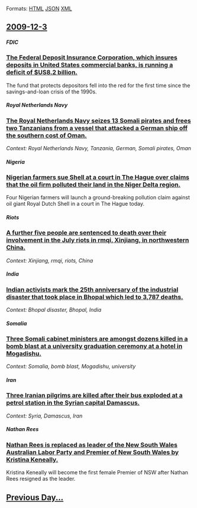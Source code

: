 
Formats: [HTML](2009/12/3/index.html)  [JSON](2009/12/3/index.json)  [XML](2009/12/3/index.xml)  

## [2009-12-3](/news/2009/12/3/index.md)

##### FDIC
### [ The Federal Deposit Insurance Corporation, which insures deposits in United States commercial banks, is running a deficit of $US8.2 billion. ](/news/2009/12/3/the-federal-deposit-insurance-corporation-which-insures-deposits-in-united-states-commercial-banks-is-running-a-deficit-of-us8-2-billion.md)
The fund that protects depositors fell into the red for the first time since the savings-and-loan crisis of the 1990s.

##### Royal Netherlands Navy
### [ The Royal Netherlands Navy seizes 13 Somali pirates and frees two Tanzanians from a vessel that attacked a German ship off the southern cost of Oman. ](/news/2009/12/3/the-royal-netherlands-navy-seizes-13-somali-pirates-and-frees-two-tanzanians-from-a-vessel-that-attacked-a-german-ship-off-the-southern-cos.md)
_Context: Royal Netherlands Navy, Tanzania, German, Somali pirates, Oman_

##### Nigeria
### [ Nigerian farmers sue Shell at a court in The Hague over claims that the oil firm polluted their land in the Niger Delta region. ](/news/2009/12/3/nigerian-farmers-sue-shell-at-a-court-in-the-hague-over-claims-that-the-oil-firm-polluted-their-land-in-the-niger-delta-region.md)
Four Nigerian farmers will launch a ground-breaking pollution claim against oil giant Royal Dutch Shell in a court in The Hague today.

##### Riots
### [ A further five people are sentenced to death over their involvement in the July riots in rmqi, Xinjiang, in northwestern China. ](/news/2009/12/3/a-further-five-people-are-sentenced-to-death-over-their-involvement-in-the-july-riots-in-urumqi-xinjiang-in-northwestern-china.md)
_Context: Xinjiang, rmqi, riots, China_

##### India
### [ Indian activists mark the 25th anniversary of the industrial disaster that took place in Bhopal which led to 3,787 deaths. ](/news/2009/12/3/indian-activists-mark-the-25th-anniversary-of-the-industrial-disaster-that-took-place-in-bhopal-which-led-to-3-787-deaths.md)
_Context: Bhopal disaster, Bhopal, India_

##### Somalia
### [ Three Somali cabinet ministers are amongst dozens killed in a bomb blast at a university graduation ceremony at a hotel in Mogadishu. ](/news/2009/12/3/three-somali-cabinet-ministers-are-amongst-dozens-killed-in-a-bomb-blast-at-a-university-graduation-ceremony-at-a-hotel-in-mogadishu.md)
_Context: Somalia, bomb blast, Mogadishu, university_

##### Iran
### [ Three Iranian pilgrims are killed after their bus exploded at a petrol station in the Syrian capital Damascus. ](/news/2009/12/3/three-iranian-pilgrims-are-killed-after-their-bus-exploded-at-a-petrol-station-in-the-syrian-capital-damascus.md)
_Context: Syria, Damascus, Iran_

##### Nathan Rees
### [ Nathan Rees is replaced as leader of the New South Wales Australian Labor Party and Premier of New South Wales by Kristina Keneally. ](/news/2009/12/3/nathan-rees-is-replaced-as-leader-of-the-new-south-wales-australian-labor-party-and-premier-of-new-south-wales-by-kristina-keneally.md)
Kristina Keneally will become the first female Premier of NSW after Nathan Rees resigned as the leader.

## [Previous Day...](/news/2009/12/2/index.md)

